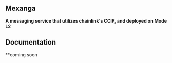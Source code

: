 ## Mexanga

**A messaging service that utilizes chainlink's CCIP, and deployed on Mode L2**

## Documentation

**coming soon
